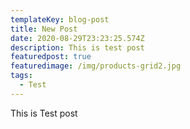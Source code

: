 ```yaml
---
templateKey: blog-post
title: New Post
date: 2020-08-29T23:23:25.574Z
description: This is test post
featuredpost: true
featuredimage: /img/products-grid2.jpg
tags:
  - Test
---
```

This is Test post